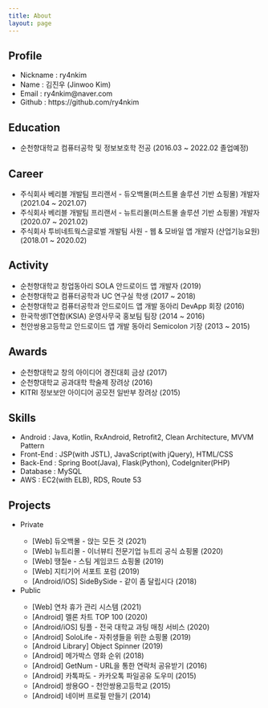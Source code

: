 ```yaml
---
title: About
layout: page
---
```


<h2>Profile</h2>
<ul>
  <li>Nickname : ry4nkim</li>
  <li>Name : 김진우 (Jinwoo Kim)</li>
  <li>Email : ry4nkim@naver.com</li>
  <li>Github : <a href="https://github.com/ry4nkim" style="text-decoration: none;" onmouseover="this.style.textDecoration='underline';" onmouseout="this.style.textDecoration='none';">https://github.com/ry4nkim</a></li>
</ul>

<h2>Education</h2>
<ul>
  <li>순천향대학교 컴퓨터공학 및 정보보호학 전공 (2016.03 ~ 2022.02 졸업예정)</li>
</ul>

<h2>Career</h2>
<ul>
  <li>주식회사 베리블 개발팀 프리랜서 - 듀오백몰(퍼스트몰 솔루션 기반 쇼핑몰) 개발자<br/>(2021.04 ~ 2021.07)</li>
  <li>주식회사 베리블 개발팀 프리랜서 - 뉴트리몰(퍼스트몰 솔루션 기반 쇼핑몰) 개발자<br/>(2020.07 ~ 2021.02)</li>
  <li>주식회사 투비네트웍스글로벌 개발팀 사원 - 웹 & 모바일 앱 개발자 (산업기능요원)<br/>(2018.01 ~ 2020.02)</li>
</ul>

<h2>Activity</h2>
<ul>
  <li>순천향대학교 창업동아리 SOLA 안드로이드 앱 개발자 (2019)</li>
  <li>순천향대학교 컴퓨터공학과 UC 연구실 학생 (2017 ~ 2018)</li>
  <li>순천향대학교 컴퓨터공학과 안드로이드 앱 개발 동아리 DevApp 회장 (2016)</li>
  <li>한국학생IT연합(KSIA) 운영사무국 홍보팀 팀장 (2014 ~ 2016)</li>
  <li>천안쌍용고등학교 안드로이드 앱 개발 동아리 Semicolon 기장 (2013 ~ 2015)</li>
</ul>

<h2>Awards</h2>
<ul>
  <li>순천향대학교 창의 아이디어 경진대회 금상 (2017)</li>
  <li>순천향대학교 공과대학 학술제 장려상 (2016)</li>
  <li>KITRI 정보보안 아이디어 공모전 일반부 장려상 (2015)</li>
</ul>

<h2>Skills</h2>
<ul class="skill-list">
  <li>Android : Java, Kotlin, RxAndroid, Retrofit2, Clean Architecture, MVVM Pattern</li>
  <li>Front-End : JSP(with JSTL), JavaScript(with jQuery), HTML/CSS</li>
  <li>Back-End : Spring Boot(Java), Flask(Python), CodeIgniter(PHP)</li>
  <li>Database : MySQL</li>
  <li>AWS : EC2(with ELB), RDS, Route 53</li>
</ul>

<h2>Projects</h2>
<ul>
  <li>Private</li>
  <ul>
    <li>
      <a href="https://www.duoback.co.kr" style="text-decoration: none;" onmouseover="this.style.textDecoration='underline';" onmouseout="this.style.textDecoration='none';">[Web] 듀오백몰 - 앉는 모든 것 (2021)</a>
    </li>
    <li>
      <a href="https://www.newtreemall.co.kr" style="text-decoration: none;" onmouseover="this.style.textDecoration='underline';" onmouseout="this.style.textDecoration='none';">[Web] 뉴트리몰 - 이너뷰티 전문기업 뉴트리 공식 쇼핑몰 (2020)</a>
    </li>
    <li>
      <a href="https://07e.kr" style="text-decoration: none;" onmouseover="this.style.textDecoration='underline';" onmouseout="this.style.textDecoration='none';">[Web] 땡칠e - 스팀 게임코드 쇼핑몰 (2019)</a>
    </li>
    <li>
      <a href="https://support.gtgear.co.kr" style="text-decoration: none;" onmouseover="this.style.textDecoration='underline';" onmouseout="this.style.textDecoration='none';">[Web] 지티기어 서포트 포럼 (2019)</a>
    </li>
    <li>
      <a href="https://play.google.com/store/apps/details?id=com.tbnws.sidebyside" style="text-decoration: none;" onmouseover="this.style.textDecoration='underline';" onmouseout="this.style.textDecoration='none';">[Android/iOS] SideBySide - 같이 좀 달립시다 (2018)</a>
    </li>
    <!--<li>
      <a href="https://itunes.apple.com/kr/app/id1398166366" style="text-decoration: none;" onmouseover="this.style.textDecoration='underline';" onmouseout="this.style.textDecoration='none';">[iOS] SideBySide - 같이 좀 달립시다 (2018)</a>
    </li>-->
  </ul>

  <li>Public</li>
  <ul>
    <!--<li>
      <a href="https://github.com/ry4nkim/ObjectSpinner" style="text-decoration: none;" onmouseover="this.style.textDecoration='underline';" onmouseout="this.style.textDecoration='none';">[Android Library] Object Spinner</a>
    </li>
    <li>
      <a href="https://github.com/ry4nkim/android-movie-rank" style="text-decoration: none;" onmouseover="this.style.textDecoration='underline';" onmouseout="this.style.textDecoration='none';">[Android] Movie Rank</a>
    </li>-->
    <!--<li>[Web] 네이버 데이터랩 API를 활용한 검색 키워드 분석 시스템 (itemscout.io 클론코딩) (2021)</li>-->
    <!--<li>[Web] SCH 온라인 서점 쇼핑몰 (2021)</li>-->
    <li>[Web] 연차 휴가 관리 시스템 (2021)</li>
    <li>[Android] 멜론 차트 TOP 100 (2020)</li>
    <li>[Android/iOS] 팅플 - 전국 대학교 과팅 매칭 서비스 (2020)</li>
    <li>[Android] SoloLife - 자취생들을 위한 쇼핑몰 (2019)</li>
    <li>[Android Library] Object Spinner (2019)</li>
    <li>[Android] 메가박스 영화 순위 (2018)</li>
    <li>[Android] GetNum - URL을 통한 연락처 공유받기 (2016)</li>
    <li>[Android] 카톡파도 - 카카오톡 파일공유 도우미 (2015)</li>
    <li>[Android] 쌍용GO - 천안쌍용고등학교 (2015)</li>
    <li>[Android] 네이버 프로필 만들기 (2014)</li>
  </ul>
</ul>
